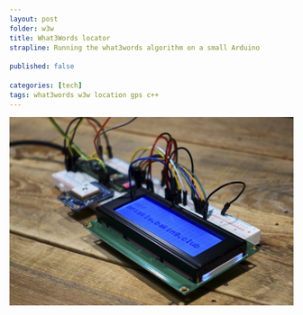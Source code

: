 ```yaml
---
layout: post
folder: w3w
title: What3Words locator
strapline: Running the what3words algorithm on a small Arduino

published: false

categories: [tech]
tags: what3words w3w location gps c++
---
```



![w3w running on a Teensy 3.6](/images/posts/w3w/circuit.jpg)